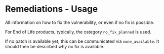 # Remediations - Usage

All information on how to fix the vulnerability, or even if no fix is possible.

For End of Life products, typically, the category `no_fix_planned` is used.

If no patch is available yet, this can be communicated via `none_available`.
It should then be described why no fix is available.
